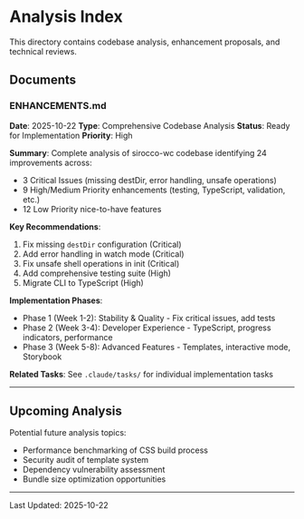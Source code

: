# Analysis Index

This directory contains codebase analysis, enhancement proposals, and technical reviews.

## Documents

### ENHANCEMENTS.md
**Date**: 2025-10-22
**Type**: Comprehensive Codebase Analysis
**Status**: Ready for Implementation
**Priority**: High

**Summary**: Complete analysis of sirocco-wc codebase identifying 24 improvements across:
- 3 Critical Issues (missing destDir, error handling, unsafe operations)
- 9 High/Medium Priority enhancements (testing, TypeScript, validation, etc.)
- 12 Low Priority nice-to-have features

**Key Recommendations**:
1. Fix missing `destDir` configuration (Critical)
2. Add error handling in watch mode (Critical)
3. Fix unsafe shell operations in init (Critical)
4. Add comprehensive testing suite (High)
5. Migrate CLI to TypeScript (High)

**Implementation Phases**:
- Phase 1 (Week 1-2): Stability & Quality - Fix critical issues, add tests
- Phase 2 (Week 3-4): Developer Experience - TypeScript, progress indicators, performance
- Phase 3 (Week 5-8): Advanced Features - Templates, interactive mode, Storybook

**Related Tasks**: See `.claude/tasks/` for individual implementation tasks

---

## Upcoming Analysis

Potential future analysis topics:
- Performance benchmarking of CSS build process
- Security audit of template system
- Dependency vulnerability assessment
- Bundle size optimization opportunities

---

Last Updated: 2025-10-22
